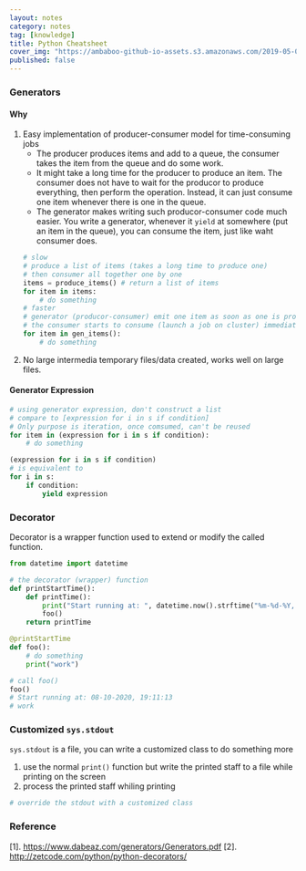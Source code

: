```yaml
---
layout: notes
category: notes
tag: [knowledge]
title: Python Cheatsheet
cover_img: "https://ambaboo-github-io-assets.s3.amazonaws.com/2019-05-09-shell-command-cover.png"
published: false
---
```


### Generators

#### Why

1. Easy implementation of producer-consumer model for time-consuming jobs
    - The producer produces items and add to a queue, the consumer takes the item from the queue and do some work.
    - It might take a long time for the producer to produce an item. The consumer does not have to wait for the producor to produce everything, then perform the operation. Instead, it can just consume one item whenever there is one in the queue.
    - The generator makes writing such producor-consumer code much easier. You write a generator, whenever it `yield` at somewhere (put an item in the queue), you can consume the item, just like waht consumer does.
    ```python
    # slow
    # produce a list of items (takes a long time to produce one)
    # then consumer all together one by one
    items = produce_items() # return a list of items
    for item in items:
        # do something
    # faster
    # generator (producor-consumer) emit one item as soon as one is produced
    # the consumer starts to consume (launch a job on cluster) immediately when one item is available
    for item in gen_items():
        # do something
    ```
2. No large intermedia temporary files/data created, works well on large files.

#### Generator Expression

```python
# using generator expression, don't construct a list
# compare to [expression for i in s if condition]
# Only purpose is iteration, once comsumed, can't be reused
for item in (expression for i in s if condition):
    # do something

(expression for i in s if condition)
# is equivalent to 
for i in s:
    if condition:
        yield expression
```

### Decorator

Decorator is a wrapper function used to extend or modify the called function.

```python
from datetime import datetime

# the decorator (wrapper) function
def printStartTime():
    def printTime():
        print("Start running at: ", datetime.now().strftime("%m-%d-%Y, %H:%M:%S"))
        foo()
    return printTime

@printStartTime
def foo():
    # do something
    print("work")

# call foo()
foo()
# Start running at: 08-10-2020, 19:11:13
# work
```

### Customized `sys.stdout`

`sys.stdout` is a file, you can write a customized class to do something more

1. use the normal `print()` function but write the printed staff to a file while printing on the screen
2. process the printed staff whiling printing

```python
# override the stdout with a customized class

```

### Reference

[1]. <https://www.dabeaz.com/generators/Generators.pdf>
[2]. <http://zetcode.com/python/python-decorators/>